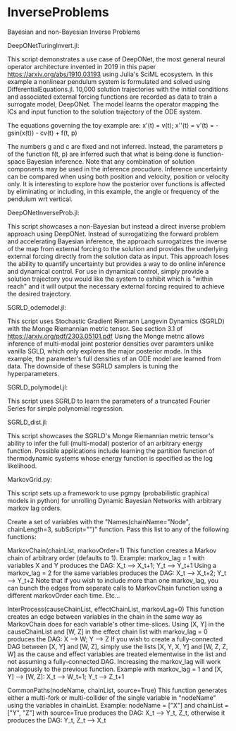 # InverseProblems
Bayesian and non-Bayesian Inverse Problems

DeepONetTuringInvert.jl:

This script demonstrates a use case of DeepONet, the most general neural operator architecture invented in 2019 in this paper https://arxiv.org/abs/1910.03193
using Julia's SciML ecosystem. 
In this example a nonlinear pendulum system is formulated and solved using DifferentialEquations.jl. 10,000 solution trajectories with the initial conditions 
and associated external forcing functions are recorded as data to train a surrogate model, DeepONet. The model learns the operator mapping the ICs and input
function to the solution trajectory of the ODE system.

The equations governing the toy example are:
x'(t) = v(t); x''(t) = v'(t) = -gsin(x(t)) - cv(t) + f(t, p)

The numbers g and c are fixed and not inferred. Instead, the parameters p of the function f(t, p)
are inferred such that what is being done is function-space Bayesian inference. Note that any combination of solution components may be used in the inference 
procudure. Inference uncertainty can be compared when using both position and velocity, position or velocity only. It is interesting to explore how the posterior
over functions is affected by eliminating or including, in this example, the angle or frequency of the pendulum wrt vertical. 

DeepONetInverseProb.jl:

This script showcases a non-Bayesian but instead a direct inverse problem approach using DeepONet. Instead of surrogatizing the forward problem and accelerating
Bayesian inference, the approach surrogatizes the inverse of the map from external forcing to the solution and provides the underlying external forcing directly
from the solution data as input. This approach loses the ability to quantify uncertainty but provides a way to do online inference and dynamical control. 
For use in dynamical control, simply provide a solution trajectory you would like the system to exhibit which is "within reach" and it will output the necessary 
external forcing required to achieve the desired trajectory.

SGRLD_odemodel.jl:

This script uses Stochastic Gradient Riemann Langevin Dynamics (SGRLD) with the Monge Riemannian metric tensor. See section 3.1 of https://arxiv.org/pdf/2303.05101.pdf
Using the Monge metric allows inference of multi-modal joint posterior densities over paramters unlike vanilla SGLD, which only explores the major posterior mode.
In this example, the parameter's full densities of an ODE model are learned from data. The downside of these SGRLD samplers is tuning the hyperparameters. 

SGRLD_polymodel.jl:

This script uses SGRLD to learn the parameters of a truncated Fourier Series for simple polynomial regression. 

SGRLD_dist.jl:

This script showcases the SGRLD's Monge Riemannian metric tensor's ability to infer the full (multi-modal) posterior of an arbitrary energy function. 
Possible applications include learning the partition function of thermodynamic systems whose energy function is specified as the log likelihood. 

MarkovGrid.py:

This script sets up a framework to use pgmpy (probabilistic graphical models in python) for unrolling Dynamic Bayesian Networks with arbitrary markov lag orders. 

Create a set of variables with the "Names(chainName="Node", chainLength=3, subScript="")" function. Pass this list to any of the following functions:

MarkovChain(chainList, markovOrder=1) 
This function creates a Markov chain of arbitrary order (defaults to 1). 
Example: markov_lag = 1 with variables X and Y produces the DAG: X_t --> X_t+1; Y_t --> Y_t+1
Using a markov_lag = 2 for the same variables produces the DAG: X_t --> X_t+2; Y_t --> Y_t+2
Note that if you wish to include more than one markov_lag, you can bunch the edges from separate calls to 
MarkovChain function using a different markovOrder each time. 
Etc...

InterProcess(causeChainList, effectChainList, markovLag=0)
This function creates an edge between variables in the chain in the same way as MarkovChain does for each variable's other time-slices. 
Using [X, Y] in the causeChainList and [W, Z] in the effect chain list with markov_lag = 0 produces the DAG: X --> W; Y --> Z
If you wish to create a fully-connected DAG between [X, Y] and [W, Z], simply use the lists [X, Y, X, Y] and [W, Z, Z, W] as 
the cause and effect variables are treated elementwise in the list and not assuming a fully-connected DAG. 
Increasing the markov_lag will work analogously to the previous function. 
Example with markov_lag = 1 and [X, Y] --> [W, Z]: X_t --> W_t+1; Y_t --> Z_t+1

CommonPaths(nodeName, chainList, source=True)
This function generates either a multi-fork or multi-collider of the single variable in "nodeName" using the variables in chainList. 
Example: nodeName = ["X"] and chainList = ["Y", "Z"] with source=True produces the DAG: X_t --> Y_t, Z_t, otherwise it produces 
the DAG: Y_t, Z_t --> X_t

